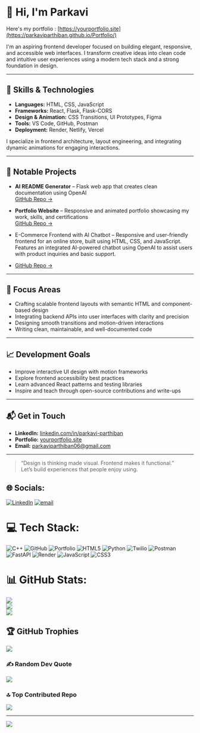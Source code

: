 # 👋 Hi, I'm Parkavi
Here's my portfolio : [https://yourportfolio.site](https://parkaviparthiban.github.io/Portfolio/)

I'm an aspiring frontend developer focused on building elegant, responsive, and accessible web interfaces. I transform creative ideas into clean code and intuitive user experiences using a modern tech stack and a strong foundation in design.

---

## 🧰 Skills & Technologies

- **Languages:** HTML, CSS, JavaScript
- **Frameworks:** React, Flask, Flask-CORS
- **Design & Animation:** CSS Transitions, UI Prototypes, Figma
- **Tools:** VS Code, GitHub, Postman
- **Deployment:** Render, Netlify, Vercel

I specialize in frontend architecture, layout engineering, and integrating dynamic animations for engaging interactions.

---

## 💼 Notable Projects

- **AI README Generator** – Flask web app that creates clean documentation using OpenAI  
  [GitHub Repo →](https://github.com/yourusername/readme-generator)

- **Portfolio Website** – Responsive and animated portfolio showcasing my work, skills, and certifications  
  [GitHub Repo →](https://github.com/parkaviparthiban/portfolio/)

- E-Commerce Frontend with AI Chatbot – Responsive and user-friendly frontend for an online store, built using HTML, CSS, and JavaScript. Features an integrated AI-powered chatbot using OpenAI to assist users with product inquiries and basic support.
-   [GitHub Repo →](https://github.com/parkaviparthiban/)

---

## 🎯 Focus Areas

- Crafting scalable frontend layouts with semantic HTML and component-based design  
- Integrating backend APIs into user interfaces with clarity and precision  
- Designing smooth transitions and motion-driven interactions  
- Writing clean, maintainable, and well-documented code

---

## 📈 Development Goals

- Improve interactive UI design with motion frameworks  
- Explore frontend accessibility best practices  
- Learn advanced React patterns and testing libraries  
- Inspire and teach through open-source contributions and write-ups

---

## 📬 Get in Touch

- **LinkedIn:** [linkedin.com/in/parkavi-parthiban](https://www.linkedin.com/in/parkavi-parthiban-8558522a4)  
- **Portfolio:** [yourportfolio.site](https://parkaviparthiban.github.io/Portfolio/)
- **Email:** parkaviparthiban06@gmail.com

---

> “Design is thinking made visual. Frontend makes it functional.”  
Let’s build experiences that people enjoy using.

## 🌐 Socials:
[![LinkedIn](https://img.shields.io/badge/LinkedIn-%230077B5.svg?logo=linkedin&logoColor=white)](https://linkedin.com/in/parkavi-parthiban) [![email](https://img.shields.io/badge/Email-D14836?logo=gmail&logoColor=white)](mailto:parkaviparthiban06@gmail.com) 

# 💻 Tech Stack:
![C++](https://img.shields.io/badge/c++-%2300599C.svg?style=for-the-badge&logo=c%2B%2B&logoColor=white) ![GitHub](https://img.shields.io/badge/github-%23121011.svg?style=for-the-badge&logo=github&logoColor=white) ![Portfolio](https://img.shields.io/badge/Portfolio-%23000000.svg?style=for-the-badge&logo=firefox&logoColor=#FF7139) ![HTML5](https://img.shields.io/badge/html5-%23E34F26.svg?style=for-the-badge&logo=html5&logoColor=white) ![Python](https://img.shields.io/badge/python-3670A0?style=for-the-badge&logo=python&logoColor=ffdd54) ![Twilio](https://img.shields.io/badge/Twilio-F22F46?style=for-the-badge&logo=Twilio&logoColor=white) ![Postman](https://img.shields.io/badge/Postman-FF6C37?style=for-the-badge&logo=postman&logoColor=white) ![FastAPI](https://img.shields.io/badge/FastAPI-005571?style=for-the-badge&logo=fastapi) ![Render](https://img.shields.io/badge/Render-%46E3B7.svg?style=for-the-badge&logo=render&logoColor=white) ![JavaScript](https://img.shields.io/badge/javascript-%23323330.svg?style=for-the-badge&logo=javascript&logoColor=%23F7DF1E) ![CSS3](https://img.shields.io/badge/css3-%231572B6.svg?style=for-the-badge&logo=css3&logoColor=white)
# 📊 GitHub Stats:
![](https://github-readme-stats.vercel.app/api?username=parkaviparthiban&theme=merko&hide_border=false&include_all_commits=false&count_private=false)<br/>
![](https://nirzak-streak-stats.vercel.app/?user=parkaviparthiban&theme=merko&hide_border=false)<br/>
![](https://github-readme-stats.vercel.app/api/top-langs/?username=parkaviparthiban&theme=merko&hide_border=false&include_all_commits=false&count_private=false&layout=compact)

## 🏆 GitHub Trophies
![](https://github-profile-trophy.vercel.app/?username=parkaviparthiban&theme=radical&no-frame=false&no-bg=false&margin-w=4)

### ✍️ Random Dev Quote
![](https://quotes-github-readme.vercel.app/api?type=horizontal&theme=radical)

### 🔝 Top Contributed Repo
![](https://github-contributor-stats.vercel.app/api?username=parkaviparthiban&limit=5&theme=dark&combine_all_yearly_contributions=true)

---
[![](https://visitcount.itsvg.in/api?id=parkaviparthiban&icon=0&color=0)](https://visitcount.itsvg.in)

<!-- Proudly created with GPRM ( https://gprm.itsvg.in ) -->
